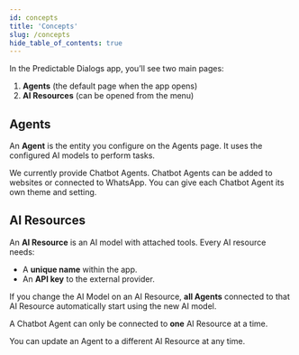 ```yaml
---
id: concepts
title: 'Concepts'
slug: /concepts
hide_table_of_contents: true
---
```


In the Predictable Dialogs app, you’ll see two main pages:

1. **Agents** (the default page when the app opens)  
2. **AI Resources** (can be opened from the menu)

## Agents

An **Agent** is the entity you configure on the Agents page. It uses the configured AI models to perform tasks. 

We currently provide Chatbot Agents. Chatbot Agents can be added to websites or connected to WhatsApp. You can give each Chatbot Agent its own theme and setting.

## AI Resources

An **AI Resource** is an AI model with attached tools. Every AI resource needs:

- A **unique name** within the app.
- An **API key** to the external provider.

If you change the AI Model on an AI Resource, **all Agents** connected to that AI Resource automatically start using the new AI model. 

A Chatbot Agent can only be connected to **one** AI Resource at a time. 

You can update an Agent to a different AI Resource at any time. 